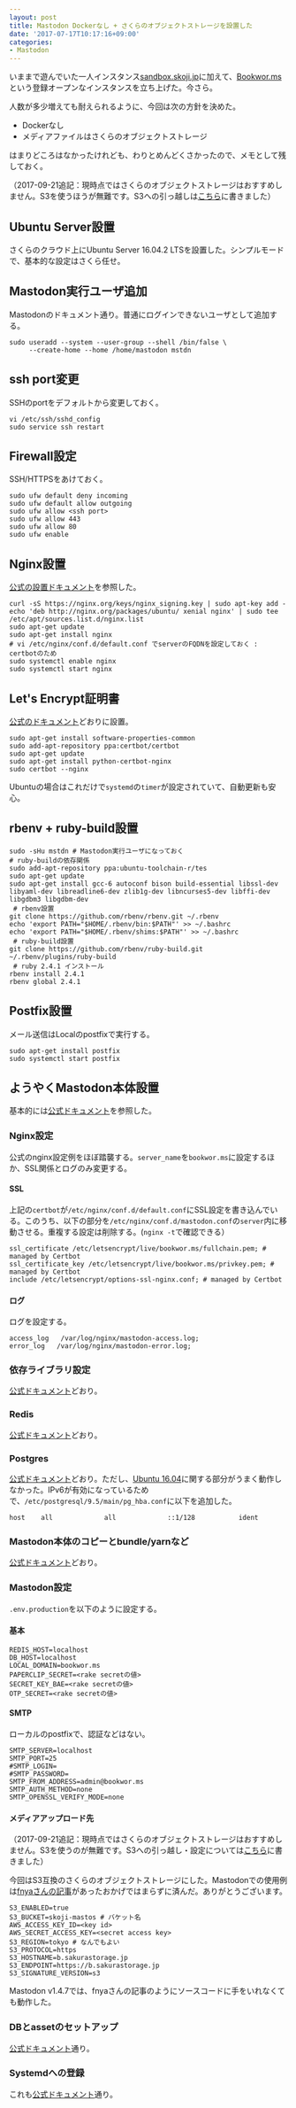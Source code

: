 ```yaml
---
layout: post
title: Mastodon Dockerなし + さくらのオブジェクトストレージを設置した
date: '2017-07-17T10:17:16+09:00'
categories:
- Mastodon
---
```


いままで遊んでいた一人インスタンス[sandbox.skoji.jp](https://sandbox.skoji.jp)に加えて、[Bookwor.ms](https://bookwor.ms)という登録オープンなインスタンスを立ち上げた。今さら。

人数が多少増えても耐えられるように、今回は次の方針を決めた。

* Dockerなし
* メディアファイルはさくらのオブジェクトストレージ

はまりどころはなかったけれども、わりとめんどくさかったので、メモとして残しておく。

（2017-09-21追記：現時点ではさくらのオブジェクトストレージはおすすめしません。S3を使うほうが無難です。S3への引っ越しは[こちら](https://skoji.jp/blog/2017/08/mastodon-s3-setup.html)に書きました）

## Ubuntu Server設置

さくらのクラウド上にUbuntu Server 16.04.2 LTSを設置した。シンプルモードで、基本的な設定はさくら任せ。

## Mastodon実行ユーザ追加

Mastodonのドキュメント通り。普通にログインできないユーザとして追加する。

```
sudo useradd --system --user-group --shell /bin/false \ 
     --create-home --home /home/mastodon mstdn
```

## ssh port変更

SSHのportをデフォルトから変更しておく。

```
vi /etc/ssh/sshd_config 
sudo service ssh restart
```

## Firewall設定

SSH/HTTPSをあけておく。

```
sudo ufw default deny incoming
sudo ufw default allow outgoing
sudo ufw allow <ssh port>
sudo ufw allow 443
sudo ufw allow 80
sudo ufw enable
```

## Nginx設置

[公式の設置ドキュメント](https://nginx.org/en/linux_packages.html)を参照した。

```
curl -sS https://nginx.org/keys/nginx_signing.key | sudo apt-key add -
echo 'deb http://nginx.org/packages/ubuntu/ xenial nginx' | sudo tee /etc/apt/sources.list.d/nginx.list
sudo apt-get update
sudo apt-get install nginx
# vi /etc/nginx/conf.d/default.conf でserverのFQDNを設定しておく : certbotのため
sudo systemctl enable nginx
sudo systemctl start nginx
```

## Let's Encrypt証明書

[公式のドキュメント](https://certbot.eff.org/#ubuntuxenial-nginx)どおりに設置。

```
sudo apt-get install software-properties-common
sudo add-apt-repository ppa:certbot/certbot
sudo apt-get update
sudo apt-get install python-certbot-nginx 
sudo certbot --nginx
```

Ubuntuの場合はこれだけで`systemd`の`timer`が設定されていて、自動更新も安心。

## rbenv + ruby-build設置

```
sudo -sHu mstdn # Mastodon実行ユーザになっておく
# ruby-buildの依存関係
sudo add-apt-repository ppa:ubuntu-toolchain-r/tes
sudo apt-get update
sudo apt-get install gcc-6 autoconf bison build-essential libssl-dev libyaml-dev libreadline6-dev zlib1g-dev libncurses5-dev libffi-dev libgdbm3 libgdbm-dev
 # rbenv設置
git clone https://github.com/rbenv/rbenv.git ~/.rbenv
echo 'export PATH="$HOME/.rbenv/bin:$PATH"' >> ~/.bashrc
echo 'export PATH="$HOME/.rbenv/shims:$PATH"' >> ~/.bashrc
 # ruby-build設置
git clone https://github.com/rbenv/ruby-build.git ~/.rbenv/plugins/ruby-build
 # ruby 2.4.1 インストール
rbenv install 2.4.1
rbenv global 2.4.1
```

## Postfix設置

メール送信はLocalのpostfixで実行する。

```
sudo apt-get install postfix
sudo systemctl start postfix
```

## ようやくMastodon本体設置

基本的には[公式ドキュメント](https://github.com/tootsuite/documentation/blob/master/Running-Mastodon/Production-guide.md)を参照した。

### Nginx設定

公式のnginx設定例をほぼ踏襲する。`server_name`を`bookwor.ms`に設定するほか、SSL関係とログのみ変更する。

#### SSL

上記の`certbot`が`/etc/nginx/conf.d/default.conf`にSSL設定を書き込んでいる。このうち、以下の部分を`/etc/nginx/conf.d/mastodon.conf`の`server`内に移動させる。重複する設定は削除する。(`nginx -t`で確認できる）

```
ssl_certificate /etc/letsencrypt/live/bookwor.ms/fullchain.pem; # managed by Certbot
ssl_certificate_key /etc/letsencrypt/live/bookwor.ms/privkey.pem; # managed by Certbot
include /etc/letsencrypt/options-ssl-nginx.conf; # managed by Certbot
``` 

#### ログ

ログを設定する。

```
access_log   /var/log/nginx/mastodon-access.log;
error_log   /var/log/nginx/mastodon-error.log;
```

### 依存ライブラリ設定

[公式ドキュメント](https://github.com/tootsuite/documentation/blob/master/Running-Mastodon/Production-guide.md#general-dependencies)どおり。

### Redis

[公式ドキュメント](https://github.com/tootsuite/documentation/blob/master/Running-Mastodon/Production-guide.md#redis)どおり。

### Postgres

[公式ドキュメント](https://github.com/tootsuite/documentation/blob/master/Running-Mastodon/Production-guide.md#postgres)どおり。ただし、[Ubuntu 16.04](https://github.com/tootsuite/documentation/blob/master/Running-Mastodon/Production-guide.md#ubuntu-1604)に関する部分がうまく動作しなかった。IPv6が有効になっているためで、`/etc/postgresql/9.5/main/pg_hba.conf`に以下を追加した。

```
host    all             all             ::1/128           ident 
```

### Mastodon本体のコピーとbundle/yarnなど

[公式ドキュメント](https://github.com/tootsuite/documentation/blob/master/Running-Mastodon/Production-guide.md#git)どおり。

### Mastodon設定

`.env.production`を以下のように設定する。

#### 基本

```
REDIS_HOST=localhost
DB_HOST=localhost
LOCAL_DOMAIN=bookwor.ms
PAPERCLIP_SECRET=<rake secretの値>
SECRET_KEY_BAE=<rake secretの値>
OTP_SECRET=<rake secretの値>
```

#### SMTP

ローカルのpostfixで、認証などはない。

```
SMTP_SERVER=localhost
SMTP_PORT=25
#SMTP_LOGIN=
#SMTP_PASSWORD=
SMTP_FROM_ADDRESS=admin@bookwor.ms
SMTP_AUTH_METHOD=none
SMTP_OPENSSL_VERIFY_MODE=none
```

#### メディアアップロード先
（2017-09-21追記：現時点ではさくらのオブジェクトストレージはおすすめしません。S3を使うのが無難です。S3への引っ越し・設定については[こちら](https://skoji.jp/blog/2017/08/mastodon-s3-setup.html)に書きました）

今回はS3互換のさくらのオブジェクトストレージにした。Mastodonでの使用例は[fnyaさんの記事](http://fnya.cocolog-nifty.com/blog/2017/04/mastodonvps-da0.html)があったおかげではまらずに済んだ。ありがとうございます。

```
S3_ENABLED=true
S3_BUCKET=skoji-mastos # バケット名
AWS_ACCESS_KEY_ID=<key id>
AWS_SECRET_ACCESS_KEY=<secret access key>
S3_REGION=tokyo # なんでもよい
S3_PROTOCOL=https
S3_HOSTNAME=b.sakurastorage.jp
S3_ENDPOINT=https://b.sakurastorage.jp
S3_SIGNATURE_VERSION=s3
```

Mastodon v1.4.7では、fnyaさんの記事のようにソースコードに手をいれなくても動作した。

### DBとassetのセットアップ

[公式ドキュメント](https://github.com/tootsuite/documentation/blob/master/Running-Mastodon/Production-guide.md#setup)通り。

### Systemdへの登録

これも[公式ドキュメント](https://github.com/tootsuite/documentation/blob/master/Running-Mastodon/Production-guide.md#systemd)通り。


